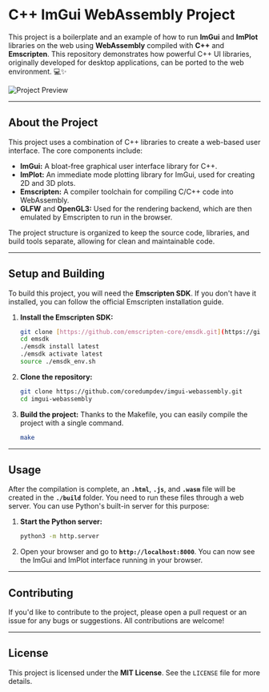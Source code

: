 # C++ ImGui WebAssembly Project

This project is a boilerplate and an example of how to run **ImGui** and **ImPlot** libraries on the web using **WebAssembly** compiled with **C++** and **Emscripten**. This repository demonstrates how powerful C++ UI libraries, originally developed for desktop applications, can be ported to the web environment. 💻✨

![Project Preview](img/img.gif)

---

## About the Project

This project uses a combination of C++ libraries to create a web-based user interface. The core components include:

-   **ImGui:** A bloat-free graphical user interface library for C++.
-   **ImPlot:** An immediate mode plotting library for ImGui, used for creating 2D and 3D plots.
-   **Emscripten:** A compiler toolchain for compiling C/C++ code into WebAssembly.
-   **GLFW** and **OpenGL3:** Used for the rendering backend, which are then emulated by Emscripten to run in the browser.

The project structure is organized to keep the source code, libraries, and build tools separate, allowing for clean and maintainable code.

---

## Setup and Building

To build this project, you will need the **Emscripten SDK**. If you don't have it installed, you can follow the official Emscripten installation guide.

1.  **Install the Emscripten SDK:**
    ```bash
    git clone [https://github.com/emscripten-core/emsdk.git](https://github.com/emscripten-core/emsdk.git)
    cd emsdk
    ./emsdk install latest
    ./emsdk activate latest
    source ./emsdk_env.sh
    ```

2.  **Clone the repository:**
    ```bash
    git clone https://github.com/coredumpdev/imgui-webassembly.git
    cd imgui-webassembly
    ```

3.  **Build the project:**
    Thanks to the Makefile, you can easily compile the project with a single command.
    ```bash
    make
    ```

---

## Usage

After the compilation is complete, an **`.html`**, **`.js`**, and **`.wasm`** file will be created in the **`./build`** folder. You need to run these files through a web server. You can use Python's built-in server for this purpose:

1.  **Start the Python server:**
    ```bash
    python3 -m http.server
    ```

2.  Open your browser and go to **`http://localhost:8000`**. You can now see the ImGui and ImPlot interface running in your browser.

---

## Contributing

If you'd like to contribute to the project, please open a pull request or an issue for any bugs or suggestions. All contributions are welcome!

---

## License

This project is licensed under the **MIT License**. See the `LICENSE` file for more details.